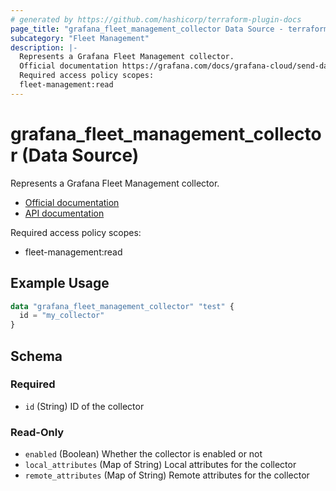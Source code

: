 ```yaml
---
# generated by https://github.com/hashicorp/terraform-plugin-docs
page_title: "grafana_fleet_management_collector Data Source - terraform-provider-grafana"
subcategory: "Fleet Management"
description: |-
  Represents a Grafana Fleet Management collector.
  Official documentation https://grafana.com/docs/grafana-cloud/send-data/fleet-management/API documentation https://grafana.com/docs/grafana-cloud/send-data/fleet-management/api-reference/collector-api/
  Required access policy scopes:
  fleet-management:read
---
```


# grafana_fleet_management_collector (Data Source)

Represents a Grafana Fleet Management collector.

* [Official documentation](https://grafana.com/docs/grafana-cloud/send-data/fleet-management/)
* [API documentation](https://grafana.com/docs/grafana-cloud/send-data/fleet-management/api-reference/collector-api/)

Required access policy scopes:

* fleet-management:read

## Example Usage

```terraform
data "grafana_fleet_management_collector" "test" {
  id = "my_collector"
}
```

<!-- schema generated by tfplugindocs -->
## Schema

### Required

- `id` (String) ID of the collector

### Read-Only

- `enabled` (Boolean) Whether the collector is enabled or not
- `local_attributes` (Map of String) Local attributes for the collector
- `remote_attributes` (Map of String) Remote attributes for the collector
